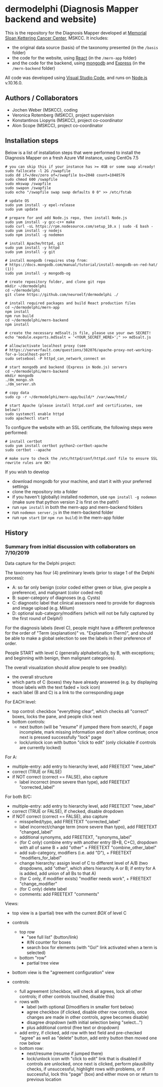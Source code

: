 # dermodelphi (Diagnosis Mapper backend and website)
This is the repository for the Diagnosis Mapper developed at
[Memorial Sloan Kettering Cancer Center](https://www.mskcc.org/), MSKCC.
It includes:
- the original data source (basis) of the taxonomy presented (in the ```/basis``` folder)
- the code for the website, using [React](https://reactjs.org/) (in the ```/mern-app``` folder)
- and the code for the backend, using [mongodb](https://www.mongodb.com/) and [Express](https://expressjs.com/) (in the ```/mern-backend``` folder)

All code was developed using [Visual Studio Code](https://code.visualstudio.com/),
and runs on [Node.js](https://nodejs.org/) v.10.16.0.

## Authors / Collaborators
- Jochen Weber (MSKCC), coding
- Veronica Rotemberg (MSKCC), project supervision
- Konstantinos Liopyris (MSKCC), project co-coordinator
- Alon Scope (MSKCC), project co-coordinator

## Installation steps
Below is a list of installation steps that were performed to install
the Diagnosis Mapper on a fresh Azure VM instance, using CentOs 7.5

~~~~
# you can skip this if your instance has >= 4GB or some swap already!
sudo fallocate -l 2G /swapfile
sudo dd if=/dev/zero of=/swapfile bs=2048 count=1048576
sudo chmod 600 /swapfile
sudo mkswap /swapfile
sudo swapon /swapfile
sudo echo "/swapfile swap swap defaults 0 0" >> /etc/fstab

# update OS
sudo yum install -y epel-release
sudo yum update

# prepare for and add Node.js repo, then install Node.js
sudo yum install -y gcc-c++ make
sudo curl -sL https://rpm.nodesource.com/setup_10.x | sudo -E bash -
sudo yum install -y nodejs
sudo npm install -g nodemon

# install Apache/httpd, git
sudo yum install -y httpd
sudo yum install -y git

# install mongodb (requires step from:
# https://docs.mongodb.com/manual/tutorial/install-mongodb-on-red-hat/ (1))
sudo yum install -y mongodb-og

# create repository folder, and clone git repo
mkdir ~/dermodelphi
cd ~/dermodelphi
git clone https://github.com/neuroelf/dermodelphi ./

# install required packages and build React production files
cd ~/dermodelphi/mern-app
npm install
npm run build
cd ~/dermodelphi/mern-backend
npm install

# create the necessary md5salt.js file, please use your own SECRET!
echo "module.exports.md5salt = '<YOUR_SECRET_HERE>';" >> md5salt.js

# allow/activate localhost proxy (see
# https://serverfault.com/questions/382076/apache-proxy-not-working-for-a-localhost-port)
sudo setsebool -P httpd_can_network_connect on

# start mongodb and backend (Express in Node.js) servers
cd ~/dermodelphi/mern-backend
mkdir mongodb
./dm_mongo.sh
./dm_server.sh

# copy data
sudo cp -r ~/dermodelphi/mern-app/build/* /var/www/html/

# start Apache (please install httpd.conf and certificates, see below!)
sudo systemctl enable httpd
sudo apachectl start
~~~~

To configure the website with an SSL certificate, the following steps were performed:

~~~~
# install certbot
sudo yum install certbot python2-certbot-apache
sudo certbot --apache

# make sure to check the /etc/httpd/conf/httpd.conf file to ensure SSL rewrite rules are OK!
~~~~

If you wish to develop
- download mongodb for your machine, and start it with your preferred settings
- clone the repository into a folder
- if you haven't (globally) installed nodemon, use ```npm install -g nodemon``` (make sure that python version 2 is first on the path!)
- run ```npm install``` in both the mern-app and mern-backend folders
- run ```nodemon server.js``` in the mern-backend folder
- run ```npm start``` (or ```npm run build```) in the mern-app folder

## History
### Summary from initial discussion with collaborators on 7/10/2019
Data capture for the Delphi project:

The taxonomy has four (4) preliminary levels (prior to stage 1 of the Delphi process):

- A: so far only benign (color coded either green or blue, give people a preference), and malignant (color coded red)
- B: super-category of diagnoses (e.g. Cysts)
- C: diagnostic label that clinical assessors need to provide for diagnosis and image upload (e.g. Milium)
- D: optional sub-category/modifiers (which will not be fully captured by the first round of Delphi!)

For the diagnosis labels (level C), people might have a different preference
for the order of "Term (explanation)" vs. "Explanation (Term)", and should be
able to make a global selection to see the labels in their preference of order.

People START with level C (generally alphabetically, by B, with exceptions;
and beginning with benign, then malignant categories).

The overall visualization should allow people to see (readily):

- the overall structure
- which parts of C (boxes) they have already answered (e.g. by displaying those labels with the text faded + lock icon)
- each label (B and C) is a link to the corresponding page

For EACH level:

- top control: checkbox "everything clear", which checks all "correct" boxes, locks the pane, and people click next
- bottom controls:
  - next button (will be "resume" if jumped there from search), if page incomplete, mark missing information and don't allow continue; once next is pressed successfully "lock" page
  - lock/unlock icon with button "click to edit" (only clickable if controls are currently locked)

For A:

- multiple-entry: add entry to hierarchy level, add FREETEXT "new_label"
- correct (TRUE or FALSE)
- if NOT correct (correct == FALSE), also capture
  - label incorrect (more severe than type), add FREETEXT "corrected_label"

For both B/C:

- multiple-entry: add entry to hierarchy level, add FREETEXT "new_label"
- correct (TRUE or FALSE), if checked, disable dropdown
- if NOT correct (correct == FALSE), also capture
  - misspelled/typo, add FREETEXT "corrected_label"
  - label incorrect/change term (more severe than typo), add FREETEXT "changed_label"
  - additional synonyms, add FREETEXT, "synonyms_label"
  - (for C only) combine entry with another entry (B+B, C+C), dropdown with all of same B + add "other" + FREETEXT "combine_other_label"
  - add sub-category, modifiers (i.e. add "D"), + FREETEXT "modifiers_for_label"
  - change hierarchy: assign level of C to different level of A/B (two dropdowns, add "other", which alters hierarchy A or B; if entry for A is added, add union of all Bs to that A)
  - (for C only, if modifier exists) "modifier needs work", + FREETEXT "change_modifier"
  - (for C only) delete label
  - comments: add FREETEXT "comments"

Views:

- top view is a (partial) tree with the current *BOX* of level C
- controls
  - top row
    - "see full list" (button/link)
    - #/N counter for boxes
    - search box for elements (with "Go!" link activated when a term is selected)
  - bottom "row"
    - partial tree view

- bottom view is the "agreement configuration" view
- controls:
  - full agreement (checkbox, will check all agrees, lock all other controls; if other controls touched, disable this)
  - rows with
    - label (with optional D/modifiers in smaller font below)
    - agree checkbox (if clicked, disable other row controls, once changes are made in other controls, agree becomes disable)
    - disagree *dropdown* (with initial selection being "select...")
    - plus additional control (free text or dropdown)
  - add entry, if clicked, add row with text field and pre-checked "agree" as well as "delete" button, add entry button then moved one row below
  - bottom row:
    - next/resume (resume if jumped there)
    - lock/unlock icon with "click to edit" link that is disabled if controls are unlocked, once next is clicked, perform plausibility checks, if unsuccessful, highlight rows with problems, or if successful, lock this "page" (box) and either move on or return to previous location
